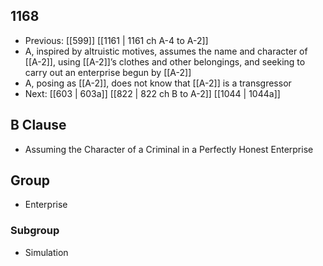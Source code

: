## 1168
- Previous: [[599]] [[1161 | 1161 ch A-4 to A-2]] 
- A, inspired by altruistic motives, assumes the name and character of [[A-2]], using [[A-2]]’s clothes and other belongings, and seeking to carry out an enterprise begun by [[A-2]]
- A, posing as [[A-2]], does not know that [[A-2]] is a transgressor
- Next: [[603 | 603a]] [[822 | 822 ch B to A-2]] [[1044 | 1044a]] 

## B Clause
- Assuming the Character of a Criminal in a Perfectly Honest Enterprise

## Group
- Enterprise

### Subgroup
- Simulation

